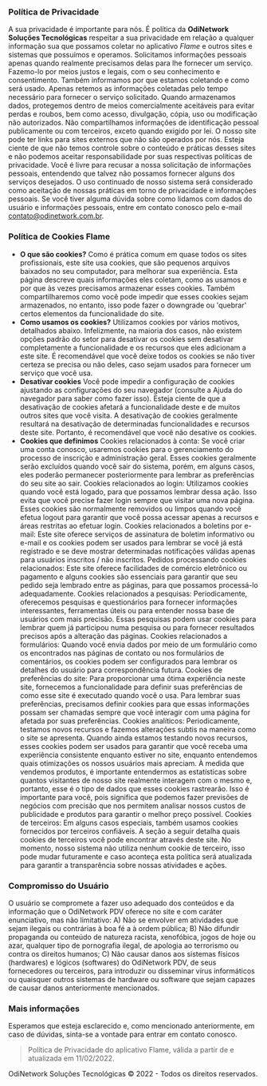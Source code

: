 ### Política de Privacidade
A sua privacidade é importante para nós. É política da **OdiNetwork Soluções Tecnológicas** respeitar a sua privacidade em relação a qualquer informação sua que possamos coletar no aplicativo *Flame* e outros sites e sistemas que possuímos e operamos. Solicitamos informações pessoais apenas quando realmente precisamos delas para lhe fornecer um serviço. Fazemo-lo por meios justos e legais, com o seu conhecimento e consentimento. Também informamos por que estamos coletando e como será usado. Apenas retemos as informações coletadas pelo tempo necessário para fornecer o serviço solicitado. Quando armazenamos dados, protegemos dentro de meios comercialmente aceitáveis para evitar perdas e roubos, bem como acesso, divulgação, cópia, uso ou modificação não autorizados. Não compartilhamos informações de identificação pessoal publicamente ou com terceiros, exceto quando exigido por lei. O nosso site pode ter links para sites externos que não são operados por nós. Esteja ciente de que não temos controle sobre o conteúdo e práticas desses sites e não podemos aceitar responsabilidade por suas respectivas políticas de privacidade. Você é livre para recusar a nossa solicitação de informações pessoais, entendendo que talvez não possamos fornecer alguns dos serviços desejados. O uso continuado de nosso sistema será considerado como aceitação de nossas práticas em torno de privacidade e informações pessoais. Se você tiver alguma dúvida sobre como lidamos com dados do usuário e informações pessoais, entre em contato conosco pelo e-mail contato@odinetwork.com.br.

### Política de Cookies Flame
- **O que são cookies?**
Como é prática comum em quase todos os sites profissionais, este site usa cookies, que são pequenos arquivos baixados no seu computador, para melhorar sua experiência. Esta página descreve quais informações eles coletam, como as usamos e por que às vezes precisamos armazenar esses cookies. Também compartilharemos como você pode impedir que esses cookies sejam armazenados, no entanto, isso pode fazer o downgrade ou 'quebrar' certos elementos da funcionalidade do site.
- **Como usamos os cookies?**
Utilizamos cookies por vários motivos, detalhados abaixo. Infelizmente, na maioria dos casos, não existem opções padrão do setor para desativar os cookies sem desativar completamente a funcionalidade e os recursos que eles adicionam a este site. É recomendável que você deixe todos os cookies se não tiver certeza se precisa ou não deles, caso sejam usados para fornecer um serviço que você usa.
- **Desativar cookies**
Você pode impedir a configuração de cookies ajustando as configurações do seu navegador (consulte a Ajuda do navegador para saber como fazer isso). Esteja ciente de que a desativação de cookies afetará a funcionalidade deste e de muitos outros sites que você visita. A desativação de cookies geralmente resultará na desativação de determinadas funcionalidades e recursos deste site. Portanto, é recomendável que você não desative os cookies.
- **Cookies que definimos**
Cookies relacionados à conta: Se você criar uma conta conosco, usaremos cookies para o gerenciamento do processo de inscrição e administração geral. Esses cookies geralmente serão excluídos quando você sair do sistema, porém, em alguns casos, eles poderão permanecer posteriormente para lembrar as preferências do seu site ao sair.
Cookies relacionados ao login: Utilizamos cookies quando você está logado, para que possamos lembrar dessa ação. Isso evita que você precise fazer login sempre que visitar uma nova página. Esses cookies são normalmente removidos ou limpos quando você efetua logout para garantir que você possa acessar apenas a recursos e áreas restritas ao efetuar login.
Cookies relacionados a boletins por e-mail: Este site oferece serviços de assinatura de boletim informativo ou e-mail e os cookies podem ser usados para lembrar se você já está registrado e se deve mostrar determinadas notificações válidas apenas para usuários inscritos / não inscritos.
Pedidos processando cookies relacionados: Este site oferece facilidades de comércio eletrônico ou pagamento e alguns cookies são essenciais para garantir que seu pedido seja lembrado entre as páginas, para que possamos processá-lo adequadamente.
Cookies relacionados a pesquisas: Periodicamente, oferecemos pesquisas e questionários para fornecer informações interessantes, ferramentas úteis ou para entender nossa base de usuários com mais precisão. Essas pesquisas podem usar cookies para lembrar quem já participou numa pesquisa ou para fornecer resultados precisos após a alteração das páginas.
Cookies relacionados a formulários: Quando você envia dados por meio de um formulário como os encontrados nas páginas de contato ou nos formulários de comentários, os cookies podem ser configurados para lembrar os detalhes do usuário para correspondência futura.
Cookies de preferências do site: Para proporcionar uma ótima experiência neste site, fornecemos a funcionalidade para definir suas preferências de como esse site é executado quando você o usa. Para lembrar suas preferências, precisamos definir cookies para que essas informações possam ser chamadas sempre que você interagir com uma página for afetada por suas preferências.
Cookies analíticos: Periodicamente, testamos novos recursos e fazemos alterações subtis na maneira como o site se apresenta. Quando ainda estamos testando novos recursos, esses cookies podem ser usados para garantir que você receba uma experiência consistente enquanto estiver no site, enquanto entendemos quais otimizações os nossos usuários mais apreciam. À medida que vendemos produtos, é importante entendermos as estatísticas sobre quantos visitantes de nosso site realmente interagem com o mesmo e, portanto, esse é o tipo de dados que esses cookies rastrearão. Isso é importante para você, pois significa que podemos fazer previsões de negócios com precisão que nos permitem analisar nossos custos de publicidade e produtos para garantir o melhor preço possível.
Cookies de terceiros: Em alguns casos especiais, também usamos cookies fornecidos por terceiros confiáveis. A seção a seguir detalha quais cookies de terceiros você pode encontrar através deste site.                                                                        No momento, nosso sistema não utiliza nenhum cookie de terceiro, isso pode mudar futuramente e caso aconteça esta política será atualizada para garantir a transparência sobre nossas atividades e ações.

### Compromisso do Usuário
O usuário se compromete a fazer uso adequado dos conteúdos e da informação que o OdiNetwork PDV oferece no site e com caráter enunciativo, mas não limitativo:
A) Não se envolver em atividades que sejam ilegais ou contrárias à boa fé a à ordem pública;
B) Não difundir propaganda ou conteúdo de natureza racista, xenofóbica, jogos de hoje ou azar, qualquer tipo de pornografia ilegal, de apologia ao terrorismo ou contra os direitos humanos;
C) Não causar danos aos sistemas físicos (hardwares) e lógicos (softwares) do OdiNetwork PDV, de seus fornecedores ou terceiros, para introduzir ou disseminar vírus informáticos ou quaisquer outros sistemas de hardware ou software que sejam capazes de causar danos anteriormente mencionados.

### Mais informações
Esperamos que esteja esclarecido e, como mencionado anteriormente, em caso de dúvidas, sinta-se a vontade para entrar em contato conosco.
> Política de Privacidade do aplicativo Flame, válida a partir de e atualizada em 11/02/2022.

OdiNetwork Soluções Tecnológicas © 2022 - Todos os direitos reservados.
